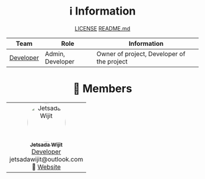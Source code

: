 <div align="center">

# ℹ️ Information

[LICENSE](https://github.com/MCEngine/.github/blob/master/premium/LICENSE)
[README.md](https://github.com/MCEngine/.github/blob/master/premium/README.md)

| Team | Role | Information |
| --- | --- | --- |
| [Developer](https://github.com/orgs/MCEngine/teams/developer) | Admin, Developer | Owner of project, Developer of the project |

# 👥 Members

<table align="center">
  <tr>
    <td align="center" width="150">
      <a href="https://github.com/JetsadaWijit">
        <img src="https://imgur.com/SyqKl13.png" width="100px" style="border-radius:50%;" alt="Jetsada Wijit"/><br />
        <sub><b>Jetsada Wijit</b></sub>
      </a><br/>
      <a href="https://github.com/orgs/MCEngine/teams/developer">Developer</a> jetsadawijit@outlook.com<br />
      🔗 <a href="https://jetsadawijit.github.io">Website</a>
    </td>
  </tr>
</table>

</div>
